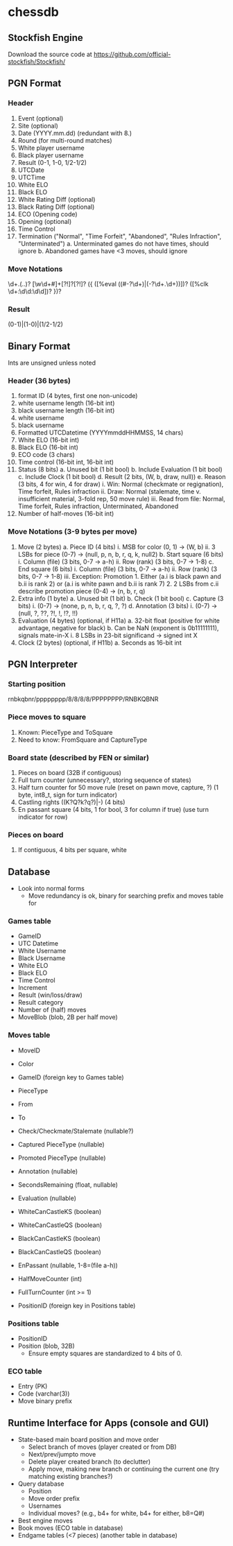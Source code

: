 # chessdb

## Stockfish Engine

Download the source code at https://github.com/official-stockfish/Stockfish/

## PGN Format

### Header
1. Event (optional)
2. Site (optional)
3. Date (YYYY.mm.dd) (redundant with 8.)
4. Round (for multi-round matches)
5. White player username
6. Black player username
7. Result (0-1, 1-0, 1/2-1/2)
8. UTCDate
9. UTCTime
10. White ELO
11. Black ELO
12. White Rating Diff (optional)
13. Black Rating Diff (optional)
14. ECO (Opening code)
15. Opening (optional)
16. Time Control
17. Termination ("Normal", "Time Forfeit", "Abandoned", "Rules Infraction", "Unterminated")
    a. Unterminated games do not have times, should ignore
    b. Abandoned games have <3 moves, should ignore

### Move Notations
\d+\.(\.\.)? [\w\d\+#]+[?!]?[?!]? (\{ (\[%eval ((#-?\d+)|(-?\d+\.\d+))\])? (\[%clk \d+:\d\d:\d\d\])? \})?

### Result
(0-1)|(1-0)|(1/2-1/2)

## Binary Format
Ints are unsigned unless noted

### Header (36 bytes)
1. format ID (4 bytes, first one non-unicode)
2. white username length (16-bit int)
3. black username length (16-bit int)
4. white username
5. black username
6. Formatted UTCDatetime (YYYYmmddHHMMSS, 14 chars)
7. White ELO (16-bit int)
8. Black ELO (16-bit int)
9. ECO code (3 chars)
10. Time control (16-bit int, 16-bit int)
11. Status (8 bits)
    a. Unused bit (1 bit bool)
    b. Include Evaluation (1 bit bool)
    c. Include Clock (1 bit bool)
    d. Result (2 bits, (W, b, draw, null))
    e. Reason (3 bits, 4 for win, 4 for draw)
        i. Win: Normal (checkmate or regignation), Time forfeit, Rules infraction
        ii. Draw: Normal (stalemate, time v. insufficient material, 3-fold rep, 50 move rule)
        iii. Read from file: Normal, Time forfeit, Rules infraction, Unterminated, Abandoned 
15. Number of half-moves (16-bit int)

### Move Notations (3-9 bytes per move)
1. Move (2 bytes)
    a. Piece ID (4 bits)
        i. MSB for color (0, 1) -> (W, b)
        ii. 3 LSBs for piece (0-7) -> (null, p, n, b, r, q, k, null2)
    b. Start square (6 bits)
        i. Column (file) (3 bits, 0-7 -> a-h)
        ii. Row (rank) (3 bits, 0-7 -> 1-8)
    c. End square (6 bits)
        i. Column (file) (3 bits, 0-7 -> a-h)
        ii. Row (rank) (3 bits, 0-7 -> 1-8)
        iii. Exception: Promotion
            1. Either (a.i is black pawn and b.ii is rank 2) or (a.i is white pawn and b.ii is rank 7)
            2. 2 LSBs from c.ii describe promotion piece (0-4) -> (n, b, r, q)
2. Extra info (1 byte)
    a. Unused bit (1 bit)
    b. Check (1 bit bool)
    c. Capture (3 bits)
        i. (0-7) -> (none, p, n, b, r, q, ?, ?)
    d. Annotation (3 bits)
        i. (0-7) -> (null, ?, ??, ?!, !, !?, !!)
6. Evaluation (4 bytes) (optional, if H11a)
    a. 32-bit float (positive for white advantage, negative for black)
    b. Can be NaN (exponent is 0b11111111), signals mate-in-X
        i. 8 LSBs in 23-bit significand -> signed int X
7. Clock (2 bytes) (optional, if H11b)
    a. Seconds as 16-bit int

## PGN Interpreter

### Starting position

rnbkqbnr/pppppppp/8/8/8/8/PPPPPPPP/RNBKQBNR

### Piece moves to square

1. Known: PieceType and ToSquare
2. Need to know: FromSquare and CaptureType

### Board state (described by FEN or similar)

1. Pieces on board (32B if contiguous)
2. Full turn counter (unnecessary?, storing sequence of states)
3. Half turn counter for 50 move rule (reset on pawn move, capture, ?) (1 byte, int8_t, sign for turn indicator)
4. Castling rights ((K?Q?k?q?)|-) (4 bits)
5. En passant square (4 bits, 1 for bool, 3 for column if true) (use turn indicator for row)

### Pieces on board

1. If contiguous, 4 bits per square, white

## Database

- Look into normal forms 
    - Move redundancy is ok, binary for searching prefix and moves table for 

### Games table

- GameID
- UTC Datetime
- White Username
- Black Username
- White ELO
- Black ELO
- Time Control
- Increment
- Result (win/loss/draw)
- Result category
- Number of (half) moves
- MoveBlob (blob, 2B per half move)

### Moves table

- MoveID
- Color
- GameID (foreign key to Games table)
- PieceType
- From
- To
- Check/Checkmate/Stalemate (nullable?)
- Captured PieceType (nullable)
- Promoted PieceType (nullable)
- Annotation (nullable)

- SecondsRemaining (float, nullable)
- Evaluation (nullable)

- WhiteCanCastleKS (boolean)
- WhiteCanCastleQS (boolean)
- BlackCanCastleKS (boolean)
- BlackCanCastleQS (boolean)
- EnPassant (nullable, 1-8=(file a-h))
- HalfMoveCounter (int)
- FullTurnCounter (int >= 1)
- PositionID (foreign key in Positions table)

### Positions table

- PositionID
- Position (blob, 32B)
    - Ensure empty squares are standardized to 4 bits of 0.

### ECO table

- Entry (PK)
- Code (varchar(3))
- Move binary prefix

## Runtime Interface for Apps (console and GUI)

- State-based main board position and move order
    - Select branch of moves (player created or from DB)
    - Next/prev/jumpto move
    - Delete player created branch (to declutter)
    - Apply move, making new branch or continuing the current one (try matching existing branches?)
- Query database
    - Position
    - Move order prefix
    - Usernames
    - Individual moves? (e.g., b4+ for white, b4+ for either, b8=Q#)
- Best engine moves
- Book moves (ECO table in database)
- Endgame tables (<7 pieces) (another table in database)
